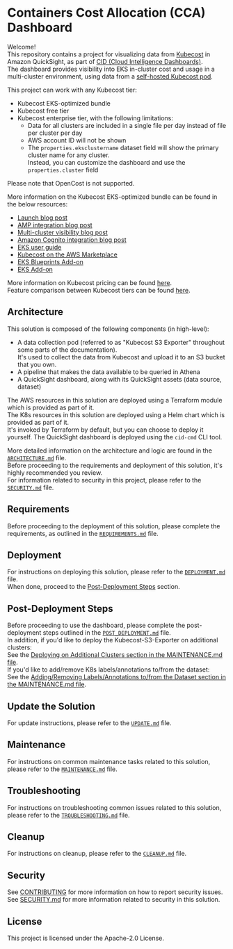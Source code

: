 # Containers Cost Allocation (CCA) Dashboard

Welcome!  
This repository contains a project for visualizing data from [Kubecost](https://www.kubecost.com/) in Amazon QuickSight, as part of [CID (Cloud Intelligence Dashboards)](https://catalog.workshops.aws/awscid/en-US).   
The dashboard provides visibility into EKS in-cluster cost and usage in a multi-cluster environment, using data from a [self-hosted Kubecost pod](https://www.kubecost.com/products/self-hosted).

This project can work with any Kubecost tier:

* Kubecost EKS-optimized bundle
* Kubecost free tier
* Kubecost enterprise tier, with the following limitations:
  * Data for all clusters are included in a single file per day instead of file per cluster per day
  * AWS account ID will not be shown
  * The `properties.eksclustername` dataset field will show the primary cluster name for any cluster.  
    Instead, you can customize the dashboard and use the `properties.cluster` field

Please note that OpenCost is not supported.

More information on the Kubecost EKS-optimized bundle can be found in the below resources:

* [Launch blog post](https://aws.amazon.com/blogs/containers/aws-and-kubecost-collaborate-to-deliver-cost-monitoring-for-eks-customers/)
* [AMP integration blog post](https://aws.amazon.com/blogs/mt/integrating-kubecost-with-amazon-managed-service-for-prometheus/)
* [Multi-cluster visibility blog post](https://aws.amazon.com/blogs/containers/multi-cluster-cost-monitoring-using-kubecost-with-amazon-eks-and-amazon-managed-service-for-prometheus/)
* [Amazon Cognito integration blog post](https://aws.amazon.com/blogs/containers/securing-kubecost-access-with-amazon-cognito/)
* [EKS user guide](https://docs.aws.amazon.com/eks/latest/userguide/cost-monitoring.html)
* [Kubecost on the AWS Marketplace](https://aws.amazon.com/marketplace/pp/prodview-asiz4x22pm2n2?sr=0-2&ref_=beagle&applicationId=AWSMPContessa) 
* [EKS Blueprints Add-on](https://aws-quickstart.github.io/cdk-eks-blueprints/addons/kubecost/)
* [EKS Add-on](https://docs.aws.amazon.com/eks/latest/userguide/eks-add-ons.html#workloads-add-ons-available-vendors)

More information on Kubecost pricing can be found [here](https://www.kubecost.com/pricing).  
Feature comparison between Kubecost tiers can be found [here](https://docs.kubecost.com/architecture/opencost-product-comparison).

## Architecture

This solution is composed of the following components (in high-level):
* A data collection pod (referred to as "Kubecost S3 Exporter" throughout some parts of the documentation).  
It's used to collect the data from Kubecost and upload it to an S3 bucket that you own.
* A pipeline that makes the data available to be queried in Athena
* A QuickSight dashboard, along with its QuickSight assets (data source, dataset)

The AWS resources in this solution are deployed using a Terraform module which is provided as part of it.  
The K8s resources in this solution are deployed using a Helm chart which is provided as part of it.  
It's invoked by Terraform by default, but you can choose to deploy it yourself.
The QuickSight dashboard is deployed using the `cid-cmd` CLI tool.

More detailed information on the architecture and logic are found in the [`ARCHITECTURE.md`](ARCHITECTURE.md) file.  
Before proceeding to the requirements and deployment of this solution, it's highly recommended you review.   
For information related to security in this project, please refer to the [`SECURITY.md`](SECURITY.md) file.

## Requirements

Before proceeding to the deployment of this solution, please complete the requirements, as outlined in the [`REQUIREMENTS.md`](REQUIREMENTS.md) file.

## Deployment

For instructions on deploying this solution, please refer to the [`DEPLOYMENT.md`](DEPLOYMENT.md) file.  
When done, proceed to the [Post-Deployment Steps](#post-deployment-steps) section.

## Post-Deployment Steps

Before proceeding to use the dashboard, please complete the post-deployment steps outlined in the [`POST_DEPLOYMENT.md`](POST_DEPLOYMENT.md) file.  
In addition, if you'd like to deploy the Kubecost-S3-Exporter on additional clusters:  
See the [Deploying on Additional Clusters section in the MAINTENANCE.md file](MAINTENANCE.md/.#deploying-on-additional-clusters).  
If you'd like to add/remove K8s labels/annotations to/from the dataset:  
See the [Adding/Removing Labels/Annotations to/from the Dataset section in the MAINTENANCE.md file](MAINTENANCE.md/.#addingremoving-labelsannotations-tofrom-the-dataset).

## Update the Solution

For update instructions, please refer to the [`UPDATE.md`](UPDATE.md) file.

## Maintenance

For instructions on common maintenance tasks related to this solution, please refer to the [`MAINTENANCE.md`](MAINTENANCE.md) file. 

## Troubleshooting

For instructions on troubleshooting common issues related to this solution, please refer to the [`TROUBLESHOOTING.md`](TROUBLESHOOTING.md) file.

## Cleanup

For instructions on cleanup, please refer to the [`CLEANUP.md`](CLEANUP.md) file.

## Security

See [CONTRIBUTING](CONTRIBUTING.md#security-issue-notifications) for more information on how to report security issues.
See [SECURITY.md](SECURITY.md) for more information related to security in this solution.

## License

This project is licensed under the Apache-2.0 License.
